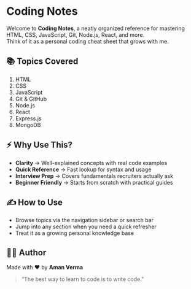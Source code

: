 # Coding Notes

Welcome to **Coding Notes**, a neatly organized reference for mastering HTML, CSS, JavaScript, Git, Node.js, React, and more.  
Think of it as a personal coding cheat sheet that grows with me.

## 📚 Topics Covered

1. HTML
2. CSS
3. JavaScript
4. Git & GitHub
5. Node.js
6. React
7. Express.js
8. MongoDB

## ⚡ Why Use This?

- **Clarity** → Well-explained concepts with real code examples  
- **Quick Reference** → Fast lookup for syntax and usage  
- **Interview Prep** → Covers fundamentals recruiters actually ask  
- **Beginner Friendly** → Starts from scratch with practical guides

## ✍️ How to Use

- Browse topics via the navigation sidebar or search bar  
- Jump into any section when you need a quick refresher  
- Treat it as a growing personal knowledge base

## 🧑‍💻 Author

Made with ❤️ by **Aman Verma**

> “The best way to learn to code is to write code.”  
